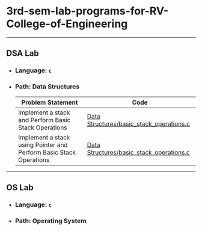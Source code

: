 # 3rd-sem-lab-programs-for-RV-College-of-Engineering

<hr>

## DSA Lab<br/>

- ### Language: `c`<br/>
- ### Path: Data Structures<br/>

  | Problem Statement                                                  | Code                                                                                                                                                                                                                            |
  | ------------------------------------------------------------------ | ------------------------------------------------------------------------------------------------------------------------------------------------------------------------------------------------------------------------------- |
  | Implement a stack and Perform Basic Stack Operations               | [Data Structures/basic_stack_operations.c](https://github.com/Prajwalprakash3722/3rd-sem-lab-programs-for-RV-College-of-Engineering/blob/20b1d467ab98335d945e660c4971031750b2fee7/Data%20Structures/basic_stack_operations.c)   |
  | Implement a stack using Pointer and Perform Basic Stack Operations | [Data Structures/basic_stack_operations.c](https://github.com/Prajwalprakash3722/3rd-sem-lab-programs-for-RV-College-of-Engineering/blob/20b1d467ab98335d945e660c4971031750b2fee7/Data%20Structures/pointer_stack_operations.c) |

<hr>

## OS Lab<br/>

- ### Language: `c`<br/>
- ### Path: Operating System<br/>
<!--
  | Problem Statement                                                  | Code                                                                   |
  | ------------------------------------------------------------------ | ---------------------------------------------------------------------- |
  | x              | x   |
  | x | x | -->
